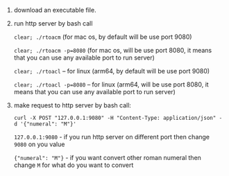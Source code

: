 1. download an executable file.

2. run http server by bash call
    
    `clear; ./rtoacm` (for mac os, by default will be use port 9080)
    
    `clear; ./rtoacm -p=8080` (for mac os, will be use port 8080, it means that you can use any available port to run server)
    
    `clear; ./rtoacl` – for linux (arm64, by default will be use port 9080)
    
    `clear; ./rtoacl -p=8080` – for linux (arm64, will be use port 8080, it means that you can use any available port to run server)
             
3. make request to http server by bash call:

    `curl -X POST "127.0.0.1:9080" -H "Content-Type: application/json" -d '{"numeral": "M"}'`
    
    `127.0.0.1:9080` - if you run http server on different port then change `9080` on you value
    
    `{"numeral": "M"}` - if you want convert other roman numeral then change `M` for what do you want to convert 